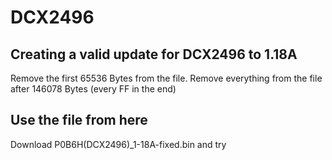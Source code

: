 # DCX2496
## Creating a valid update for DCX2496 to 1.18A
Remove the first 65536 Bytes from the file.
Remove everything from the file after 146078 Bytes (every FF in the end)

## Use the file from here
Download P0B6H(DCX2496)_1-18A-fixed.bin and try

